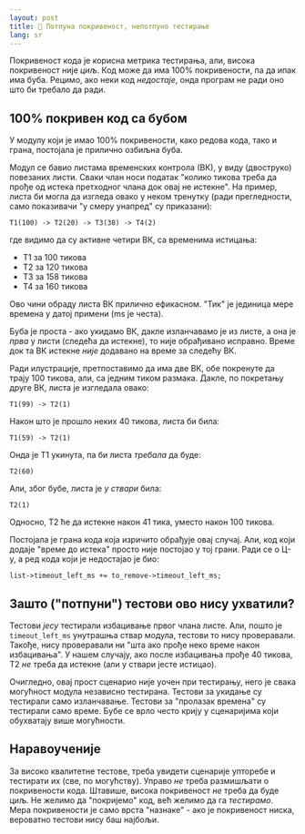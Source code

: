 ```yaml
---
layout: post
title: 🧪 Потпуна покривеност, непотпуно тестирање
lang: sr
---
```


Покривеност кода је корисна метрика тестирања, али, висока покривеност
није _циљ_.  Код може да има 100% покривености, па да ипак има буба.
Рецимо, ако неки код _недостаје_, онда програм не ради оно што би
требало да ради.

## 100% покривен код са бубом

У модулу који је имао 100% покривености, како редова кода, тако
и грана, постојала је прилично озбиљна буба.

Модул се бавио листама временских контрола (ВК), у виду (двоструко)
повезаних листи.  Сваки члан носи податак "колико тикова треба да
прође од истека претходног члана док овај не истекне".  На пример,
листа би могла да изгледа овако у неком тренутку (ради прегледности,
само показивачи "у смеру унапред" су приказани):

    T1(100) -> T2(20) -> T3(38) -> T4(2)

где видимо да су активне четири ВК, са временима истицања:

* T1 за 100 тикова
* T2 за 120 тикова
* T3 за 158 тикова
* T4 за 160 тикова

Ово чини обраду листа ВК прилично ефикасном. "Тик" је јединица мере
времена у датој примени (ms је честа).

Буба је проста - ако укидамо ВК, дакле изланчавамо је из листе, а она
је _прва_ у листи (следећа да истекне), то није обрађивано исправно.
Време док та ВК истекне _није_ додавано на време за следећу ВК.

Ради илустрације, претпоставимо да има две ВК, обе покренуте да трају
100 тикова, али, са једним тиком размака.  Дакле, по покретању друге
ВК, листа је изгледала овако:

    T1(99) -> T2(1)

Након што је прошло неких 40 тикова, листа би била:

    T1(59) -> T2(1)

Онда је Т1 укинута, па би листа _требала_ да буде:

    T2(60)
	
Али, због бубе, листа је _у ствари_ била:

    T2(1)
	
Односно, Т2 ће да истекне након 41 тика, уместо након 100 тикова.

Постојала је грана кода која изричито обрађује овај случај.  Али, код
који додаје "време до истека" просто није постојао у тој грани.  Ради
се о Ц-у, а ред кода који је недостајао је био:

    list->timeout_left_ms += to_remove->timeout_left_ms;

## Зашто ("потпуни") тестови ово нису ухватили?

Тестови _јесу_ тестирали избацивање првог члана листе. Али, пошто је
`timeout_left_ms` унутрашња ствар модула, тестови то нису проверавали.
Такође, нису проверавали ни "шта ако прође неко време након
избацивања".  У нашем случају, ако после избацивања прође 40 тикова,
Т2 _не_ треба да истекне (али у ствари јесте истицао).

Очигледно, овај прост сценарио није уочен при тестирању, него је свака
могућност модула независно тестирана. Тестови за укидање су тестирали
само изланчавање. Тестови за "пролазак времена" су тестирали само
време. Бубе се врло често крију у сценаријима који обухватају више
могућности.


## Наравоученије

За високо квалитетне тестове, треба увидети сценарије упторебе и 
тестирати их (све, по могућству). Управо _не_ треба размишљати
о покривености кода. Штавише, висока покривеност _не_ треба да буде
циљ. Не желимо да "покријемо" код, већ желимо да га _тестирамо_.
Мера покривености је само врста "назнаке" - ако је покривеност
ниска, вероватно тестови нису баш најбољи.
